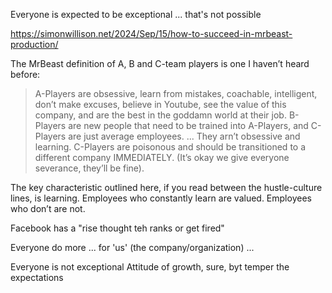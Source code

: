 Everyone is expected to be exceptional ... that's not possible

https://simonwillison.net/2024/Sep/15/how-to-succeed-in-mrbeast-production/

The MrBeast definition of A, B and C-team players is one I haven’t heard before:

> A-Players are obsessive, learn from mistakes, coachable, intelligent, don’t make excuses, believe in Youtube, see the value of this company, and are the best in the goddamn world at their job. 
> B-Players are new people that need to be trained into A-Players, 
> and C-Players are just average employees. ... They arn’t obsessive and learning. 
> C-Players are poisonous and should be transitioned to a different company IMMEDIATELY. (It’s okay we give everyone severance, they’ll be fine).

The key characteristic outlined here, if you read between the hustle-culture lines, is learning. Employees who constantly learn are valued. Employees who don’t are not.


Facebook has a "rise thought teh ranks or get fired"

Everyone do more ... for 'us' (the company/organization) ...

Everyone is not exceptional
Attitude of growth, sure, byt temper the expectations